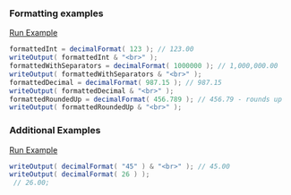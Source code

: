 ### Formatting examples



<a href="https://try.boxlang.io/?code=eJxLyy%2FKTSwpSU3xzCtRsFVISU3OzE3McQOLaigYGhkraFor6OuDWHoGBlzlRZklqf6lJQWlQNk0ZL1qCko2SUV2SkD1XHCJ8MySjODUgsSixJL8omIs5huAAcwOHSAbhHHbhGYgVktdIHZg2mZpYa5naAq1DMLBYQ3MCKzmB%2BWX5qWkpoQWYNpgYmqmZ25hCbUCzLNU0FUoAukoVigtwGEdwkRkCwEqj4HW" target="_blank">Run Example</a>

```java
formattedInt = decimalFormat( 123 ); // 123.00
writeOutput( formattedInt & "<br>" );
formattedWithSeparators = decimalFormat( 1000000 ); // 1,000,000.00
writeOutput( formattedWithSeparators & "<br>" );
formattedDecimal = decimalFormat( 987.15 ); // 987.15
writeOutput( formattedDecimal & "<br>" );
formattedRoundedUp = decimalFormat( 456.789 ); // 456.79 - rounds up
writeOutput( formattedRoundedUp & "<br>" );

```


### Additional Examples

<a href="https://try.boxlang.io/?code=eJwrL8osSfUvLSkoLdFQSElNzsxNzHHLL8pNBHKVTEyVFDQV1BSUbJKK7IBMawV9fQUTUz0DA65yPPqMzIC6NK25QKqNzICqrbkAdSIdMg%3D%3D" target="_blank">Run Example</a>

```java
writeOutput( decimalFormat( "45" ) & "<br>" ); // 45.00
writeOutput( decimalFormat( 26 ) );
 // 26.00;

```


